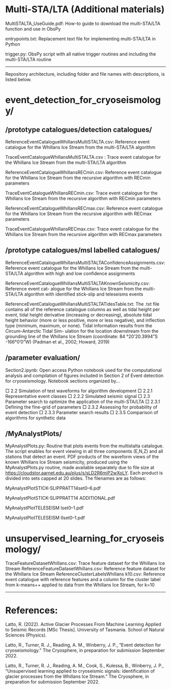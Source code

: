 # Multi-STA/LTA (Additional materials)

MultiSTALTA_UseGuide.pdf: How-to guide to download the multi-STA/LTA function and use in ObsPy

entrypoints.txt: Replacement text file for implementing multi-STA/LTA in Python

trigger.py: ObsPy script with all native trigger routines and including the multi-STA/LTA routine

<hr />

Repository architecture, including folder and file names with descriptions, is listed below.

# event_detection_for_cryoseismology/

## /prototype catalogues/detection catalogues/

ReferenceEventCatalogueWhillansMultiSTALTA.csv: Reference event catalogue for the Whillans
Ice Stream from the multi-STA/LTA algorithm

TraceEventCatalogueWhillansMultiSTALTA.csv : Trace event catalogue for the Whillans Ice
Stream from the multi-STA/LTA algorithm

ReferenceEventCatalogueWhillansRECmin.csv: Reference event catalogue for the Whillans Ice
Stream from the recursive algorithm with RECmin parameters

TraceEventCatalogueWhillansRECmin.csv: Trace event catalogue for the Whillans Ice Stream
from the recursive algorithm with RECmin parameters

ReferenceEventCatalogueWhillansRECmax.csv: Reference event catalogue for the Whillans Ice
Stream from the recursive algorithm with RECmax parameters

TraceEventCatalogueWhillansRECmax.csv: Trace event catalogue for the Whillans Ice Stream
from the recursive algorithm with RECmax parameters

## /prototype catalogues/msl labelled catalogues/

ReferenceEventCatalogueWhillansMultiSTALTAConfidenceAssignments.csv: Reference event
catalogue for the Whillans Ice Stream from the multi-STA/LTA algorithm with high and low confidence
assignments

ReferenceEventCatalogueWhillansMultiSTALTAKnownSeismicity.csv: Reference event cat-
alogue for the Whillans Ice Stream from the multi-STA/LTA algorithm with identified stick-slip and
teleseisms events

ReferenceEventCatalogueWhillansMultiSTALTATidesTable.txt: The .txt file contains all of the reference catalogue columns as well as tidal height per event, tidal height derivative (increasing or decreasing), absolute tidal height behavior (more or less positive, more or less negative), and inflection
type (minimum, maximum, or none). Tidal information results from the Circum-Antarctic Tidal Sim-
ulation for the location downstream from the grounding line of the Whillans Ice Stream (coordinate:
84 °20’20.3994”S -166°0’0”W) (Padman et al., 2002; Howard, 2019)

## /parameter evaluation/

Section2.ipynb: Open access Python notebook used for the computational analysis and
compilation of figures included in Section 2 of Event detection for cryoseismology. Notebook sections organized by...


□ 2.2 Simulation of test waveforms for algorithm development
□ 2.2.1 Representative event classes
□ 2.2.2 Simulated seismic signal
□ 2.3 Parameter search to optimize the application of the multi-STA/LTA
□ 2.3.1 Defining the fine-grid of parameters
□ 2.3.2 Assessing for probability of event detection
□ 2.3.3 Parameter search results
□ 2.3.5 Comparison of algorithms for synthetic data


## /MyAnalystPlots/

MyAnalystPlots.py: Routine that plots events from the multistalta catalogue. The script enables
for event viewing in all three components (E,N,Z) and all stations that detect an event.
PDF products of the waveform views of the known Whillans Ice Stream seismicity, produced using the
MyAnalystPlots.py routine, made available separately due to file size at
https://cloudstor.aarnet.edu.au/plus/s/sLD2R6miP2wXoLY. Each product is divided into sets capped at
20 slides. The filenames are as follows:

MyAnalystPlotSTICK-SLIPPRATT14set0–6.pdf

MyAnalystPlotSTICK-SLIPPRATT14 ADDITIONAL.pdf

MyAnalystPlotTELESEISM Iset0–1.pdf

MyAnalystPlotTELESEISM IIset0–1.pdf

# unsupervised_learning_for_cryoseismology/

TraceFeatureDatasetWhillans.csv: Trace feature dataset for the Whillans Ice Stream
ReferenceFeatureDatasetWhillans.csv: Reference feature dataset for the Whillans Ice Stream
ReferenceClusterLabelsWhillans k10.csv: Reference event catalogue with reference features and a
column for the cluster label from k-means++ applied to data from the Whillans Ice Stream, for k=10

<hr />

# References:
Latto, R. (2022). Active Glacier Processes From Machine Learning Applied to Seismic Records [MSc Thesis]. University of Tasmania. School of Natural Sciences (Physics).

Latto, R., Turner, R. J., Reading, A. M., Winberry, J. P., “Event detection for cryoseismology.” The Cryosphere, in preparation for submission September 2022.

Latto, R., Turner, R. J., Reading, A. M., Cook, S., Kulessa, B., Winberry, J. P., “Unsupervised learning applied to cryoseismic signals: identification of glacier processes from the Whillans Ice Stream.” The Cryosphere, in preparation for submission September 2022.
